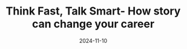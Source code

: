 ---
title: Think Fast, Talk Smart- How story can change your career
date: '2024-11-10'
description: 
---